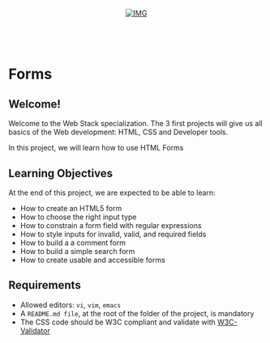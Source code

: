 <!-- repo image -->
<br />
<div align="center">
  <a href="https://github.com/github_username/repo_name">
    <img src="https://github.com/Abubacer/README-Template/blob/master/images/banner.png" alt="IMG"> 
  </a>

<h1 align="center"></h1>
<div align="left">
<br />

# Forms 

## Welcome!
Welcome to the Web Stack specialization. The 3 first projects will give us all basics of the Web development: HTML, CSS and Developer tools.

In this project, we will learn how to use HTML Forms

## Learning Objectives

At the end of this project, we are expected to be able to learn:

  - How to create an HTML5 form
  - How to choose the right input type
  - How to constrain a form field with regular expressions
  - How to style inputs for invalid, valid, and required fields
  - How to build a a comment form
  - How to build a simple search form
  - How to create usable and accessible forms


## Requirements

- Allowed editors: ```vi```, ```vim```, ```emacs```
- A ```README.md file```, at the root of the folder of the project, is mandatory
- The CSS code should be W3C compliant and validate with [W3C-Validator](https://intranet.alxswe.com/rltoken/X59AxQ6wqKqiJk9i8eIjeQ)

</div>
